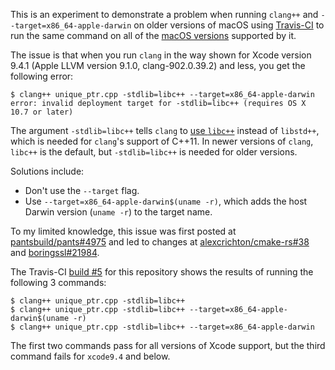 This is an experiment to demonstrate a problem when running `clang++` and
`--target=x86_64-apple-darwin` on older versions of macOS using [Travis-CI] to
run the same command on all of the [macOS versions] supported by it.

[Travis-CI]: https://travis-ci.com/spl/clang-cxx11-darwin-test/jobs/203303926
[macOS versions]: https://docs.travis-ci.com/user/reference/osx/#macos-version

The issue is that when you run `clang` in the way shown for Xcode version 9.4.1
(Apple LLVM version 9.1.0, clang-902.0.39.2) and less, you get the following
error:

```
$ clang++ unique_ptr.cpp -stdlib=libc++ --target=x86_64-apple-darwin
error: invalid deployment target for -stdlib=libc++ (requires OS X 10.7 or later)
```

The argument `-stdlib=libc++` tells `clang` to [use `libc++`] instead of
`libstd++`, which is needed for `clang`'s support of C++11. In newer versions of
`clang`, `libc++` is the default, but `-stdlib=libc++` is needed for older
versions.

[use `libc++`]: https://libcxx.llvm.org/docs/UsingLibcxx.html

Solutions include:

* Don't use the `--target` flag.
* Use `--target=x86_64-apple-darwin$(uname -r)`, which adds the host Darwin
  version (`uname -r`) to the target name.

To my limited knowledge, this issue was first posted at [pantsbuild/pants#4975]
and led to changes at [alexcrichton/cmake-rs#38] and [boringssl#21984].

[pantsbuild/pants#4975]: https://github.com/pantsbuild/pants/issues/4975
[alexcrichton/cmake-rs#38]: https://github.com/alexcrichton/cmake-rs/issues/38
[boringssl#21984]: https://boringssl-review.googlesource.com/c/boringssl/+/21984

The Travis-CI [build #5] for this repository shows the results of running the
following 3 commands:

[build #5]: https://travis-ci.com/spl/clang-cxx11-darwin-test/builds/113311182

```
$ clang++ unique_ptr.cpp -stdlib=libc++
$ clang++ unique_ptr.cpp -stdlib=libc++ --target=x86_64-apple-darwin$(uname -r)
$ clang++ unique_ptr.cpp -stdlib=libc++ --target=x86_64-apple-darwin
```

The first two commands pass for all versions of Xcode support, but the third
command fails for `xcode9.4` and below.
